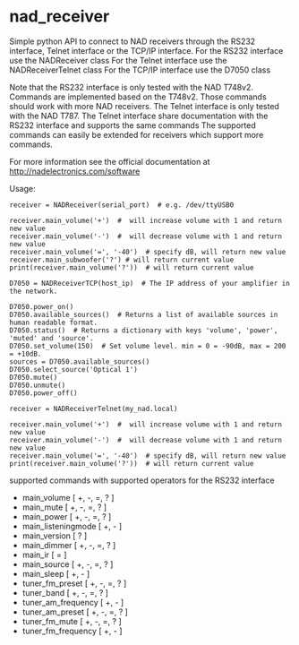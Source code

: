 # nad_receiver
Simple python API to connect to NAD receivers through the RS232 interface, Telnet interface or the TCP/IP interface.
For the RS232 interface use the NADReceiver class
For the Telnet interface use the NADReceiverTelnet class
For the TCP/IP interface use the D7050 class

Note that the RS232 interface is only tested with the NAD T748v2. Commands are implemented based on the T748v2. Those commands should work with more NAD receivers.
The Telnet interface is only tested with the NAD T787. The Telnet interface share documentation with the RS232 interface and supports the same commands
The supported commands can easily be extended for receivers which support more commands.

For more information see the official documentation at http://nadelectronics.com/software 

Usage:
```
receiver = NADReceiver(serial_port)  # e.g. /dev/ttyUSB0

receiver.main_volume('+')  #  will increase volume with 1 and return new value
receiver.main_volume('-')  #  will decrease volume with 1 and return new value
receiver.main_volume('=', '-40')  # specify dB, will return new value
receiver.main_subwoofer('?') # will return current value
print(receiver.main_volume('?'))  # will return current value

D7050 = NADReceiverTCP(host_ip)  # The IP address of your amplifier in the network.

D7050.power_on()
D7050.available_sources()  # Returns a list of available sources in human readable format.
D7050.status()  # Returns a dictionary with keys 'volume', 'power', 'muted' and 'source'.
D7050.set_volume(150)  # Set volume level. min = 0 = -90dB, max = 200 = +10dB.
sources = D7050.available_sources()
D7050.select_source('Optical 1')
D7050.mute()
D7050.unmute()
D7050.power_off()

receiver = NADReceiverTelnet(my_nad.local)

receiver.main_volume('+')  #  will increase volume with 1 and return new value
receiver.main_volume('-')  #  will decrease volume with 1 and return new value
receiver.main_volume('=', '-40')  # specify dB, will return new value
print(receiver.main_volume('?'))  # will return current value
```

supported commands with supported operators for the RS232 interface

* main_volume [ +, -, =, ? ]
* main_mute [ +, -, =, ? ]
* main_power [ +, -, =, ? ]
* main_listeningmode [ +, - ]
* main_version [ ? ]
* main_dimmer [ +, -, =, ? ]
* main_ir [ = ]
* main_source [ +, -, =, ? ]
* main_sleep [ +, - ]
* tuner_fm_preset [ +, -, =, ? ]
* tuner_band [ +, -, =, ? ]
* tuner_am_frequency [ +, - ]
* tuner_am_preset [ +, -, =, ? ]
* tuner_fm_mute [ +, -, =, ? ]
* tuner_fm_frequency [ +, - ]


